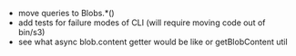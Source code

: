 * move queries to Blobs.*()
* add tests for failure modes of CLI (will require moving code out of bin/s3)
* see what async blob.content getter would be like or getBlobContent util
